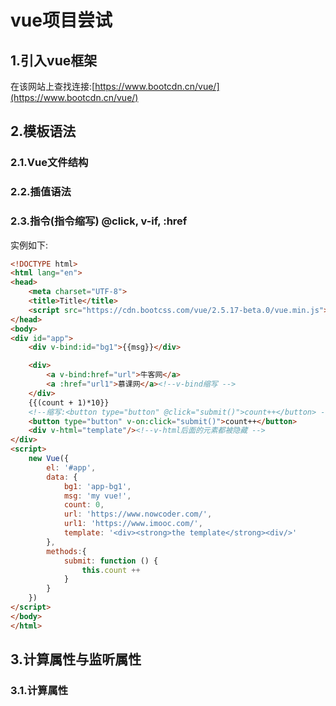 # vue项目尝试

## 1.引入vue框架
在该网站上查找连接:[https://www.bootcdn.cn/vue/](https://www.bootcdn.cn/vue/)<br>

## 2.模板语法
### 2.1.Vue文件结构

### 2.2.插值语法

### 2.3.指令(指令缩写) @click, v-if, :href

实例如下:<br>
```html
<!DOCTYPE html>
<html lang="en">
<head>
    <meta charset="UTF-8">
    <title>Title</title>
    <script src="https://cdn.bootcss.com/vue/2.5.17-beta.0/vue.min.js"></script>
</head>
<body>
<div id="app">
    <div v-bind:id="bg1">{{msg}}</div>

    <div>
        <a v-bind:href="url">牛客网</a>
        <a :href="url1">慕课网</a><!--v-bind缩写 -->
    </div>
    {{(count + 1)*10}}
    <!--缩写:<button type="button" @click="submit()">count++</button> -->
    <button type="button" v-on:click="submit()">count++</button>
    <div v-html="template"/><!--v-html后面的元素都被隐藏 -->
</div>
<script>
    new Vue({
        el: '#app',
        data: {
            bg1: 'app-bg1',
            msg: 'my vue!',
            count: 0,
            url: 'https://www.nowcoder.com/',
            url1: 'https://www.imooc.com/',
            template: '<div><strong>the template</strong><div/>'
        },
        methods:{
            submit: function () {
                this.count ++
            }
        }
    })
</script>
</body>
</html>
```

## 3.计算属性与监听属性

### 3.1.计算属性

